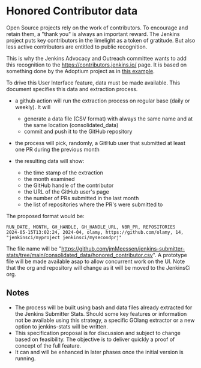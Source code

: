 # Honored Contributor data

Open Source projects rely on the work of contributors.
To encourage and retain them, a "thank you" is always an important reward.
The Jenkins project puts key contributors in the limelight as a token of gratitude.
But also less active contributors are entitled to public recognition.

This is why the Jenkins Advocacy and Outreach committee wants to add this recognition to the https://contributors.jenkins.io/ page.
It is based on something done by the Adoptium project as in [this example](https://adoptium.net/en-GB/blog/2021/12/eclipse-temurin-linux-installers-available/).

To drive this User Interface feature, data must be made available.
This document specifies this data and extraction process.

- a github action will run the extraction process on regular base (daily or weekly). It will
   - generate a data file (CSV format) with always the same name and at the same location (consolidated_data)
   - commit and push it to the GitHub repository

- the process will pick, randomly, a GitHub user that submitted at least one PR during the previous month

- the resulting data will show: 
   - the time stamp of the extraction
   - the month examined
   - the GitHub handle of the contributor
   - the URL of the GitHub user's page
   - the number of PRs submitted in the last month
   - the list of repositories where the PR's were submitted to

The proposed format would be:

```
RUN_DATE, MONTH, GH_HANDLE, GH_HANDLE_URL, NBR_PR, REPOSITORIES
2024-05-15T13:02:24, 2024-04, olamy, https://github.com/olamy, 14, "jenkinsci/myproject jenkinsci/mysecondprj" 
```

The file name will be "https://github.com/jmMeessen/jenkins-submitter-stats/tree/main/consolidated_data/honored_contributor.csv". A prototype file will be made available asap to allow concurrent work on the UI. Note that the org and repository will change as it will be moved to the JenkinsCi org.

## Notes
- The process will be built using bash and data files already extracted for the Jenkins Submitter Stats. Should some key features or information not be available using this strategy, a specific GOlang extractor or a new option to jenkins-stats will be written.
- This specification proposal is for discussion and subject to change based on feasibility. The objective is to deliver quickly a proof of concept of the full feature.
- It can and will be enhanced in later phases once the initial version is running.